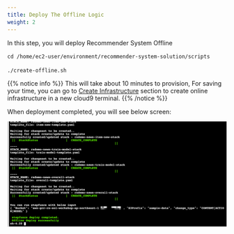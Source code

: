 ```yaml
---
title: Deploy The Offline Logic
weight: 2
---
```


In this step, you will deploy Recommender System Offline 

```shell
cd /home/ec2-user/environment/recommender-system-solution/scripts

./create-offline.sh
```
{{% notice info %}}
This will take about 10 minutes to provision, For saving your time, you can go to [Create Infrastructure](https://gcr-solutions.github.io/recommender-system-solution/deploy/online/create-infra/readme/) section to create online infrastructure in a new cloud9 terminal.
{{% /notice %}}

When deployment completed, you will see below screen:

![offline-deploy](/images/offline-deploy.png)



